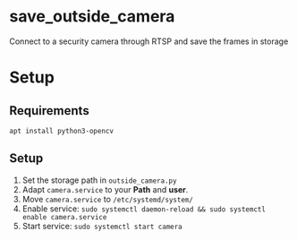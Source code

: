 # save_outside_camera
Connect to a security camera through RTSP and save the frames in storage
# Setup
## Requirements
```
apt install python3-opencv
```
## Setup
1. Set the storage path in `outside_camera.py`
2. Adapt `camera.service` to your **Path** and **user**.
3. Move `camera.service` to `/etc/systemd/system/`
4. Enable service: `sudo systemctl daemon-reload && sudo systemctl enable camera.service`
5. Start service: `sudo systemctl start camera`
